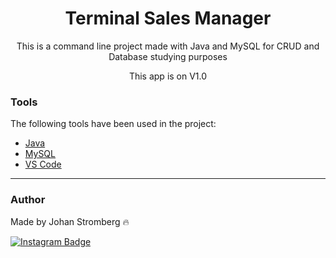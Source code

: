 <h1 align="center">Terminal Sales Manager</h1>

<p align="center">This is a command line project made with Java and MySQL for CRUD and Database studying purposes</p>
<p align="center">This app is on V1.0</p>

### Tools

The following tools have been used in the project:

- [Java](https://www.java.com/pt-BR/)
- [MySQL](https://www.mysql.com/)
- [VS Code](https://code.visualstudio.com)
---

### Author
Made by Johan Stromberg :fire:

[![Instagram Badge](https://img.shields.io/badge/-Instagram-%23E4405F?style=for-the-badge&logo=instagram&logoColor=white)](https://instagram.com/_johanrecaman_)